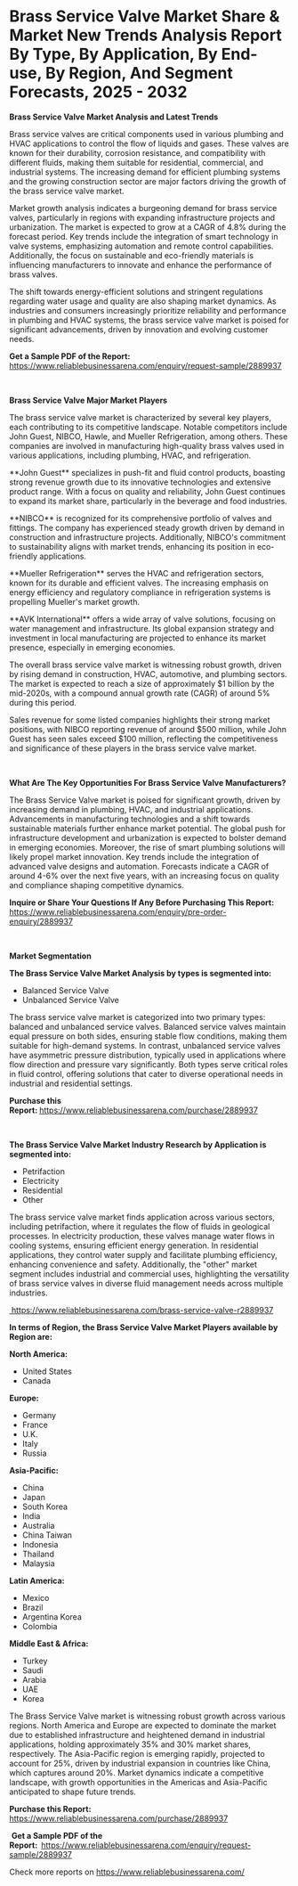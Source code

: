 <p><h1>Brass Service Valve Market Share & Market New Trends Analysis Report By Type, By Application, By End-use, By Region, And Segment Forecasts, 2025 - 2032</h1></p><p><strong>Brass Service Valve Market Analysis and Latest Trends</strong></p>
<p><p>Brass service valves are critical components used in various plumbing and HVAC applications to control the flow of liquids and gases. These valves are known for their durability, corrosion resistance, and compatibility with different fluids, making them suitable for residential, commercial, and industrial systems. The increasing demand for efficient plumbing systems and the growing construction sector are major factors driving the growth of the brass service valve market.</p><p>Market growth analysis indicates a burgeoning demand for brass service valves, particularly in regions with expanding infrastructure projects and urbanization. The market is expected to grow at a CAGR of 4.8% during the forecast period. Key trends include the integration of smart technology in valve systems, emphasizing automation and remote control capabilities. Additionally, the focus on sustainable and eco-friendly materials is influencing manufacturers to innovate and enhance the performance of brass valves.</p><p>The shift towards energy-efficient solutions and stringent regulations regarding water usage and quality are also shaping market dynamics. As industries and consumers increasingly prioritize reliability and performance in plumbing and HVAC systems, the brass service valve market is poised for significant advancements, driven by innovation and evolving customer needs.</p></p>
<p><strong>Get a Sample PDF of the Report:&nbsp;</strong> <a href="https://www.reliablebusinessarena.com/enquiry/request-sample/2889937?utm_campaign=2959&utm_medium=2&utm_source=Github&utm_content=ia&utm_term=14032025&utm_id=brass-service-valve">https://www.reliablebusinessarena.com/enquiry/request-sample/2889937</a></p>
<p>&nbsp;</p>
<p><strong>Brass Service Valve Major Market Players</strong></p>
<p><p>The brass service valve market is characterized by several key players, each contributing to its competitive landscape. Notable competitors include John Guest, NIBCO, Hawle, and Mueller Refrigeration, among others. These companies are involved in manufacturing high-quality brass valves used in various applications, including plumbing, HVAC, and refrigeration.</p><p>**John Guest** specializes in push-fit and fluid control products, boasting strong revenue growth due to its innovative technologies and extensive product range. With a focus on quality and reliability, John Guest continues to expand its market share, particularly in the beverage and food industries.</p><p>**NIBCO** is recognized for its comprehensive portfolio of valves and fittings. The company has experienced steady growth driven by demand in construction and infrastructure projects. Additionally, NIBCO's commitment to sustainability aligns with market trends, enhancing its position in eco-friendly applications.</p><p>**Mueller Refrigeration** serves the HVAC and refrigeration sectors, known for its durable and efficient valves. The increasing emphasis on energy efficiency and regulatory compliance in refrigeration systems is propelling Mueller's market growth.</p><p>**AVK International** offers a wide array of valve solutions, focusing on water management and infrastructure. Its global expansion strategy and investment in local manufacturing are projected to enhance its market presence, especially in emerging economies.</p><p>The overall brass service valve market is witnessing robust growth, driven by rising demand in construction, HVAC, automotive, and plumbing sectors. The market is expected to reach a size of approximately $1 billion by the mid-2020s, with a compound annual growth rate (CAGR) of around 5% during this period.</p><p>Sales revenue for some listed companies highlights their strong market positions, with NIBCO reporting revenue of around $500 million, while John Guest has seen sales exceed $100 million, reflecting the competitiveness and significance of these players in the brass service valve market.</p></p>
<p>&nbsp;</p>
<p><strong>What Are The Key Opportunities For Brass Service Valve Manufacturers?</strong></p>
<p><p>The Brass Service Valve market is poised for significant growth, driven by increasing demand in plumbing, HVAC, and industrial applications. Advancements in manufacturing technologies and a shift towards sustainable materials further enhance market potential. The global push for infrastructure development and urbanization is expected to bolster demand in emerging economies. Moreover, the rise of smart plumbing solutions will likely propel market innovation. Key trends include the integration of advanced valve designs and automation. Forecasts indicate a CAGR of around 4-6% over the next five years, with an increasing focus on quality and compliance shaping competitive dynamics.</p></p>
<p><strong>Inquire or Share Your Questions If Any Before Purchasing This Report:</strong> <a href="https://www.reliablebusinessarena.com/enquiry/pre-order-enquiry/2889937?utm_campaign=2959&utm_medium=2&utm_source=Github&utm_content=ia&utm_term=14032025&utm_id=brass-service-valve">https://www.reliablebusinessarena.com/enquiry/pre-order-enquiry/2889937</a></p>
<p>&nbsp;</p>
<p><strong>Market Segmentation</strong></p>
<p><strong>The Brass Service Valve Market Analysis by types is segmented into:</strong></p>
<p><ul><li>Balanced Service Valve</li><li>Unbalanced Service Valve</li></ul></p>
<p><p>The brass service valve market is categorized into two primary types: balanced and unbalanced service valves. Balanced service valves maintain equal pressure on both sides, ensuring stable flow conditions, making them suitable for high-demand systems. In contrast, unbalanced service valves have asymmetric pressure distribution, typically used in applications where flow direction and pressure vary significantly. Both types serve critical roles in fluid control, offering solutions that cater to diverse operational needs in industrial and residential settings.</p></p>
<p><strong>Purchase this Report:&nbsp;</strong><a href="https://www.reliablebusinessarena.com/purchase/2889937?utm_campaign=2959&utm_medium=2&utm_source=Github&utm_content=ia&utm_term=14032025&utm_id=brass-service-valve">https://www.reliablebusinessarena.com/purchase/2889937</a></p>
<p>&nbsp;</p>
<p><strong>The Brass Service Valve Market Industry Research by Application is segmented into:</strong></p>
<p><ul><li>Petrifaction</li><li>Electricity</li><li>Residential</li><li>Other</li></ul></p>
<p><p>The brass service valve market finds application across various sectors, including petrifaction, where it regulates the flow of fluids in geological processes. In electricity production, these valves manage water flows in cooling systems, ensuring efficient energy generation. In residential applications, they control water supply and facilitate plumbing efficiency, enhancing convenience and safety. Additionally, the "other" market segment includes industrial and commercial uses, highlighting the versatility of brass service valves in diverse fluid management needs across multiple industries.</p></p>
<p><a href="https://www.reliablebusinessarena.com/brass-service-valve-r2889937?utm_campaign=2959&utm_medium=2&utm_source=Github&utm_content=ia&utm_term=14032025&utm_id=brass-service-valve">&nbsp;https://www.reliablebusinessarena.com/brass-service-valve-r2889937</a></p>
<p><strong>In terms of Region, the Brass Service Valve Market Players available by Region are:</strong></p>
<p>
    <p> <strong> North America: </strong>
        <ul>
            <li>United States</li>
            <li>Canada</li>
        </ul>
        </p> 
    <p> <strong> Europe: </strong>
        <ul>
            <li>Germany</li>
            <li>France</li>
            <li>U.K.</li>
            <li>Italy</li>
            <li>Russia</li>
        </ul>
        </p> 
    <p> <strong> Asia-Pacific: </strong>
        <ul>
            <li>China</li>
            <li>Japan</li>
            <li>South Korea</li>
            <li>India</li>
            <li>Australia</li>
            <li>China Taiwan</li>
            <li>Indonesia</li>
            <li>Thailand</li>
            <li>Malaysia</li>
        </ul>
        </p> 
    <p> <strong> Latin America: </strong>
        <ul>
            <li>Mexico</li>
            <li>Brazil</li>
            <li>Argentina Korea</li>
            <li>Colombia</li>
        </ul>
        </p> 
    <p> <strong> Middle East & Africa: </strong>
        <ul>
            <li>Turkey</li>
            <li>Saudi</li>
            <li>Arabia</li>
            <li>UAE</li>
            <li>Korea</li>
        </ul>
    </p>
    </p>
<p><p>The Brass Service Valve market is witnessing robust growth across various regions. North America and Europe are expected to dominate the market due to established infrastructure and heightened demand in industrial applications, holding approximately 35% and 30% market shares, respectively. The Asia-Pacific region is emerging rapidly, projected to account for 25%, driven by industrial expansion in countries like China, which captures around 20%. Market dynamics indicate a competitive landscape, with growth opportunities in the Americas and Asia-Pacific anticipated to shape future trends.</p></p>
<p><strong>Purchase this Report: </strong><a href="https://www.reliablebusinessarena.com/purchase/2889937?utm_campaign=2959&utm_medium=2&utm_source=Github&utm_content=ia&utm_term=14032025&utm_id=brass-service-valve">https://www.reliablebusinessarena.com/purchase/2889937</a></p>
<p>&nbsp;<strong>Get a Sample PDF of the Report:&nbsp;&nbsp;</strong><a href="https://www.reliablebusinessarena.com/enquiry/request-sample/2889937?utm_campaign=2959&utm_medium=2&utm_source=Github&utm_content=ia&utm_term=14032025&utm_id=brass-service-valve">https://www.reliablebusinessarena.com/enquiry/request-sample/2889937</a></p>
<p><strong></strong></p>
<p>Check more reports on <a href="https://www.reliablebusinessarena.com/?utm_campaign=2959&utm_medium=2&utm_source=Github&utm_content=ia&utm_term=14032025&utm_id=brass-service-valve">https://www.reliablebusinessarena.com/</a></p>